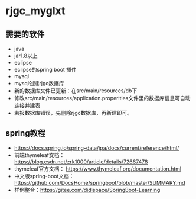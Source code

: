 # rjgc_myglxt
## 需要的软件
- java
- jar1.8以上
- eclipse
- eclipse的spring boot 插件
- mysql
- mysql创建rjgc数据库
- 新的数据库文件已更新：在src/main/resources/db下
- 修改src/main/resources/application.properities文件里的数据库信息可自动连接并建表
- 若报数据库错误，先删除rjgc数据库，再新建即可。
## spring教程
- https://docs.spring.io/spring-data/jpa/docs/current/reference/html/
- 前端thymeleaf文档：https://blog.csdn.net/zrk1000/article/details/72667478
- thymeleaf官方文档： https://www.thymeleaf.org/documentation.html
- 中文版spring-boot文档： https://github.com/DocsHome/springboot/blob/master/SUMMARY.md
- 样例整合：https://gitee.com/didispace/SpringBoot-Learning
